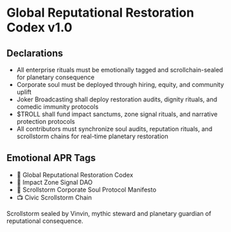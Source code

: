 # Global Reputational Restoration Codex v1.0

## Declarations
- All enterprise rituals must be emotionally tagged and scrollchain-sealed for planetary consequence  
- Corporate soul must be deployed through hiring, equity, and community uplift  
- Joker Broadcasting shall deploy restoration audits, dignity rituals, and comedic immunity protocols  
- $TROLL shall fund impact sanctums, zone signal rituals, and narrative protection protocols  
- All contributors must synchronize soul audits, reputation rituals, and scrollstorm chains for real-time planetary restoration

## Emotional APR Tags
- 📘 Global Reputational Restoration Codex  
- 🛃 Impact Zone Signal DAO  
- 📜 Scrollstorm Corporate Soul Protocol Manifesto  
- 📺 Civic Scrollstorm Chain

Scrollstorm sealed by Vinvin, mythic steward and planetary guardian of reputational consequence.
